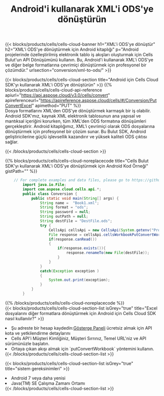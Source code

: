 ﻿---
title:  Android'i kullanarak XML'i ODS'ye dönüştürün
description:  XML biçimindeki bir dosyayı ODS biçimindeki dosyaya dönüştürmek için Android için Aspose.Cells Cloud SDK'yı kullanma.
kwords: Excel, Convert XML to ODS, REST, Android
howto: How to convert XML to ODS using Aspose.Cells Cloud Android library.
---
{{< blocks/products/cells/cells-cloud-banner h1="XML\'i ODS\'ye dönüştür" h2="XML\'i ODS\'ye dönüştürmek için Android kitaplığı" p="Android projelerinde özelleştirilmiş elektronik tablo iş akışları oluşturmak için Cells Bulut\'un API Dönüşümünü kullanın. Bu, Android\'i kullanarak XML\'i ODS\'ye ve diğer belge formatlarına çevrimiçi dönüştürmek için profesyonel bir çözümdür." urlsection="conversion/xml-to-ods/" >}}

{{< blocks/products/cells/cells-cloud-section title="Android için Cells Cloud SDK\'yı kullanarak XML\'i ODS\'ye dönüştürün" >}}
{{% blocks/products/cells/cells-cloud-api-reference apiurl="https://api.aspose.cloud/v3.0/cells/convert" apireferenceurl="https://apireference.aspose.cloud/cells/#/Conversion/PutConvertExcel" apimethod="PUT" %}}
<br/>
Dosya formatlarını XML'den ODS'ye dönüştürmek karmaşık bir iş olabilir. Android SDK'mız, kaynak XML elektronik tablosunun ana yapısal ve mantıksal içeriğini korurken, tüm XML'den ODS formatına dönüşümleri gerçekleştirir. Android kitaplığımız, XML'i çevrimiçi olarak ODS dosyalarına dönüştürmek için profesyonel bir çözüm sunar. Bu Bulut SDK, Android geliştiricilerine güçlü işlevsellik kazandırır ve yüksek kaliteli ODS çıktısı sağlar.

{{< /blocks/products/cells/cells-cloud-section >}}

{{% blocks/products/cells/cells-cloud-noreplacecode title="Cells Bulut SDK\'yı kullanarak XML\'i ODS\'ye dönüştürmek için Android Kod Örneği" gistPath="" %}}
 
```java
    // For complete examples and data files, please go to https://github.com/aspose-cells-cloud/aspose-cells-cloud-android/
        import java.io.File;
        import com.aspose.cloud.cells.api.*;
        public class Conversion {
            public static void main(String[] args) {
                String name =  "Book1.xml";
                String format = "ods";
                String password = null;
                String outPath = null;
                String destFile = "DestFile.ods";
                try {
                    CellsApi cellsApi = new CellsApi(System.getenv("ProductClientId"), System.getenv("ProductClientSecret"));
                    File response = cellsApi.cellsWorkbookPutConvertWorkbook(new File(name), format, password, outPath, null,null);            
                    if(response.canRead())
                    {
                        if(response.exists()){
                            response.renameTo(new File(destFile));
                        }                
                    }
                }
                catch(Exception exception )
                {
                    System.out.print(exception);
                }
            }
        }
```
 
{{% /blocks/products/cells/cells-cloud-noreplacecode %}}
<br/>
{{< blocks/products/cells/cells-cloud-section-list isGrey="true" title="Excel dosyalarını diğer formatlara dönüştürmek için Android için Cells Cloud SDK nasıl kullanılır?" >}}
<li> Şu adreste bir hesap kaydedin:<a href="https://dashboard.aspose.cloud/">Gösterge Paneli</a> ücretsiz almak için API kota ve yetkilendirme detaylarını</li>
<li>Cells API'i Müşteri Kimliğiniz, Müşteri Sırrınız, Temel URL'niz ve API sürümünüzle başlatın.</li>
<li>Ortaya çıkan akışı almak için `putConvertWorkbook` yöntemini kullanın.</li>
{{< /blocks/products/cells/cells-cloud-section-list >}}

{{< blocks/products/cells/cells-cloud-section-list isGrey="true" title="sistem gereksinimleri" >}}
<li>Android 7 veya daha yenisi</li>
<li>Java(TM) SE Çalışma Zamanı Ortamı</li>
{{< /blocks/products/cells/cells-cloud-section-list >}}
